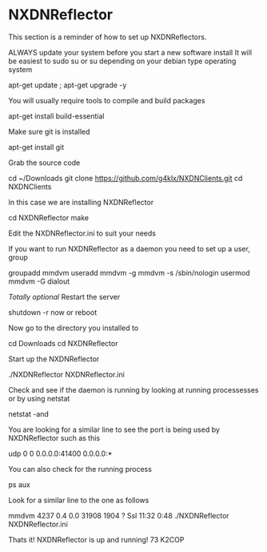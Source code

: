 # NXDNReflector

This section is a reminder of how to set up NXDNReflectors.

ALWAYS update your system before you start a new software install
It will be easiest to sudo su or su depending on your debian type operating system

apt-get update ; apt-get upgrade -y

You will usually require tools to compile and build packages 

apt-get install build-essential

Make sure git is installed

apt-get install git

Grab the source code

cd ~/Downloads
git clone https://github.com/g4klx/NXDNClients.git
cd NXDNClients

In this case we are installing NXDNReflector 

cd NXDNReflector
make

Edit the NXDNReflector.ini to suit your needs

If you want to run NXDNReflector as a daemon you need to set up a user, group

groupadd mmdvm
useradd mmdvm -g mmdvm -s /sbin/nologin
usermod mmdvm -G dialout

*Totally optional* Restart the server

shutdown -r now or reboot

Now go to the directory you installed to

cd Downloads
cd NXDNReflector

Start up the NXDNReflector

./NXDNReflector NXDNReflector.ini

Check and see if the daemon is running by looking at running processesses or by using netstat

netstat -and

You are looking for a similar line to see the port is being used by NXDNReflector such as this

udp        0      0 0.0.0.0:41400           0.0.0.0:*

You can also check for the running process

ps aux


Look for a similar line to the one as follows

mmdvm     4237  0.4  0.0  31908  1904 ?        Ssl  11:32   0:48 ./NXDNReflector NXDNReflector.ini


Thats it! NXDNReflector is up and running!
73
K2COP


